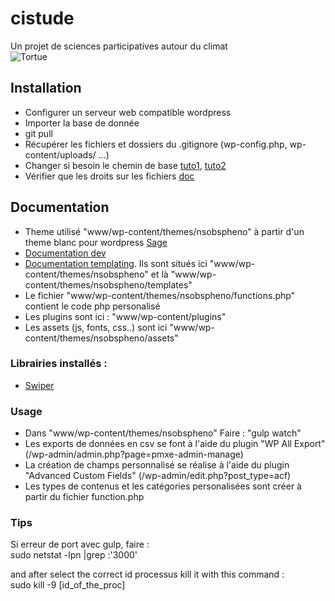 # cistude  
Un projet de sciences participatives autour du climat   
![Tortue](http://68.media.tumblr.com/1ba96de42c97eb600f8f4a4a92517b30/tumblr_naqdokxkIz1s2t3cto1_400.gif  "Panda") 


## Installation  
* Configurer un serveur web compatible wordpress  
* Importer la base de donnée  
* git pull
* Récupérer les fichiers et dossiers du .gitignore (wp-config.php, wp-content/uploads/ ...)  
* Changer si besoin le chemin de base [tuto1](https://codex.wordpress.org/Changing_The_Site_URL), [tuto2](https://coolestguidesontheplanet.com/updating-wordpress-mysql-database-after-moving-to-a-new-url/)  
* Vérifier que les droits sur les fichiers [doc](https://codex.wordpress.org/fr:Modifier_les_Permissions_sur_les_Fichiers)   


## Documentation  
* Theme utilisé "www/wp-content/themes/nsobspheno" à partir d'un theme blanc pour wordpress [Sage](https://roots.io/sage/)  
* [Documentation dev](https://roots.io/sage/docs/theme-development-and-building/)  
* [Documentation templating](https://roots.io/sage/docs/theme-templates/). Ils sont situés ici "www/wp-content/themes/nsobspheno" et là "www/wp-content/themes/nsobspheno/templates"  
* Le fichier "www/wp-content/themes/nsobspheno/functions.php" contient le code php personalisé  
* Les plugins sont ici : "www/wp-content/plugins"  
* Les assets (js, fonts, css..) sont ici "www/wp-content/themes/nsobspheno/assets"  


### Librairies installés :  
* [Swiper](http://idangero.us/swiper/#.WZVgS1GrRaQ)  

### Usage  
* Dans "www/wp-content/themes/nsobspheno" Faire : "gulp watch"  
* Les exports de données en csv se font à l'aide du plugin "WP All Export" (/wp-admin/admin.php?page=pmxe-admin-manage)  
* La création de champs personnalisé se réalise à l'aide du plugin "Advanced Custom Fields" (/wp-admin/edit.php?post_type=acf)  
* Les types de contenus et les catégories personalisées sont créer à partir du fichier function.php  

### Tips
Si erreur de port avec gulp, faire :  
sudo netstat -lpn |grep :'3000'

and after select the correct id processus kill it with this command :  
sudo kill -9 [id_of_the_proc]
